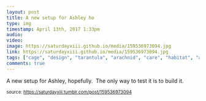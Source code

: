 ```yaml
---
layout: post
title: A new setup for Ashley ho
type: img
timestamp: April 13th, 2017 1:33pm
audio: 
video: 
image: https://saturdayxiii.github.io/media/159536973094.jpg
link: https://saturdayxiii.github.io/media/159536973094.jpg
tags: ["cage", "design", "tarantula", "arachnid", "care", "habitat", "acrylic"]
comments: true
---
```


A new setup for Ashley, hopefully.  The only way to test it is to build it.
 
  
<small>source: https://saturdayxiii.tumblr.com/post/159536973094</small>